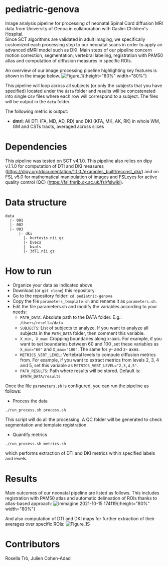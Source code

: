 # pediatric-genova
Image analysis pipeline for processing of neonatal Spinal Cord diffusion MRI data from University of Genoa in collaboration with Gaslini Children's Hospital.  
  Since SCT algorithms are validated in adult imaging, we specifically customized each processing step to our neonatal scans in order to apply an advanced dMRI model such as DKI.
  Main steps of our pipeline concern motion correction, segmentation, vertebral labeling, registration with PAM50 atlas and computation of diffusion measures in specific ROIs.
  
  An overview of our image processing pipeline highlighting key features is shown in the image below. 
![Figure_1](https://user-images.githubusercontent.com/58302565/137514414-17ef1cee-594f-4459-a2d8-e6ca76a03f2b.jpg){:height="80%" width="80%"}
  
This pipeline will loop across all subjects (or only the subjects that you have specified) located under the ```data``` folder and results will be concatenated into single csv files where each row will correspond to a subject. The files will be output in the ```data``` folder.

The following metric is output:
- **dmri**: All DTI (FA, MD, AD, RD) and DKI (KFA, MK, AK, RK) in whole WM, GM and CSTs tracts, averaged across slices
# Dependencies 
This pipeline was tested on SCT v4.1.0. This pipeline also relies on dipy v.1.1.0 for computation of DTI and DKI measures (https://dipy.org/documentation/1.1.0./examples_built/reconst_dki/) and on FSL v5.0 for mathematical manipulation of images and FSLeyes for active quality control (QC) (https://fsl.fmrib.ox.ac.uk/fsl/fslwiki).
# Data structure
```
data
  |- 001
  |- 002
  |- 003
      |- dki
        |- kurtosis.nii.gz
        |- bvecs
        |- bvals
        |- 3dT1.nii.gz
```   
# How to run      
- Organize your data as indicated above
- Download (or ```git clone```) this repository.
- Go to the repository folder: ```cd pediatric-genova```
- Copy the file ```parameters_template.sh``` and rename it as ```parameters.sh```.
- Edit the file parameters.sh and modify the variables according to your needs:
    - ```PATH_DATA```: Absolute path to the DATA folder. E.g.: ```/Users/rosella/data```
    - ```SUBJECTS```: List of subjects to analyze. If you want to analyze all subjects in the ```PATH_DATA``` folder, then comment this variable.
    - ```X_min, X_max```: Cropping boundaries along x-axis. For example, if you want to set boundaries between 60 and 100 ,set these variables as    ```X_min="60"``` and ```X_max="100"```. The same for y- and z- axes.
    - ```METRICS_VERT_LEVEL```: Vertebral levels to compute diffusion metrics from. For example, if you want to extract metrics from levels 2, 3, 4 and 5, set this variable as    ```METRICS_VERT_LEVEL="2,3,4,5"```.
    - ```PATH_RESULTS```: Path where results will be stored. Default is: ```$PATH_DATA/results```
    
 Once the file ```parameters.sh``` is configured, you can run the pipeline as follows:  
   - Process the data
    
    ./run_process.sh process.sh
 
 
 This script will do all the processing. A QC folder will be generated to check segmentation and template registration.  
   - Quantify metrics

   ```
   ./run_process.sh metrics.sh 
   ```

which performs extraction of DTI and DKI metrics within specified labels and levels. 
# Results 
Main outcomes of our neonatal pipeline are listed as follows.
This includes registration with PAM50 atlas and automatic delineation of ROIs thanks to atlas-based approach:
![Immagine 2021-10-15 174119](https://user-images.githubusercontent.com/58302565/137515245-871c2cae-53d4-4246-a8fc-57fc050dcd47.jpg){:height="80%" width="80%"}


And also computation of DTI and DKI maps for further extraction of their averages over specific ROIs: 
![Figure_1S](https://user-images.githubusercontent.com/58302565/137515377-604a3e67-4d63-4cf9-aa53-cecbed9fc24a.png)

# Contributors
Rosella Trò, Julien Cohen-Adad

